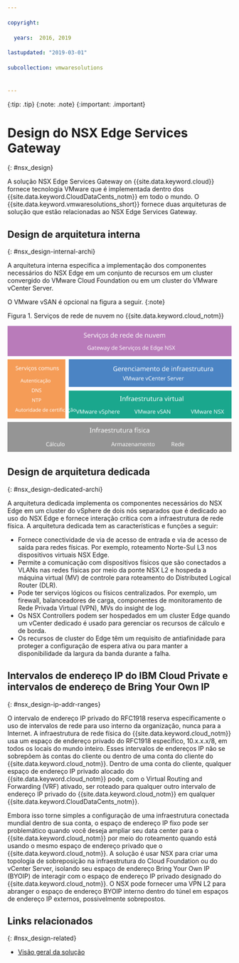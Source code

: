 ```yaml
---

copyright:

  years:  2016, 2019

lastupdated: "2019-03-01"

subcollection: vmwaresolutions


---
```


{:tip: .tip}
{:note: .note}
{:important: .important}

# Design do NSX Edge Services Gateway
{: #nsx_design}

A solução NSX Edge Services Gateway on {{site.data.keyword.cloud}} fornece tecnologia VMware que é implementada dentro dos {{site.data.keyword.CloudDataCents_notm}} em todo o mundo. O {{site.data.keyword.vmwaresolutions_short}} fornece duas arquiteturas de solução que estão relacionadas ao NSX Edge Services Gateway.

## Design de arquitetura interna
{: #nsx_design-internal-archi}

A arquitetura interna especifica a implementação dos componentes necessários do NSX Edge em um conjunto de recursos em um cluster convergido do VMware Cloud Foundation ou em um cluster do VMware vCenter Server.

O VMware vSAN é opcional na figura a seguir.
{:note}

Figura 1. Serviços de rede de nuvem no {{site.data.keyword.cloud_notm}}

![Arquitetura dos Serviços de rede de nuvem](architecture.svg "Arquitetura dos Serviços de rede de nuvem")

## Design de arquitetura dedicada
{: #nsx_design-dedicated-archi}

A arquitetura dedicada implementa os componentes necessários do NSX Edge em um cluster do vSphere de dois nós separados que é dedicado ao uso do NSX Edge e fornece interação crítica com a infraestrutura de rede física. A arquitetura dedicada tem as características e funções a seguir:

* Fornece conectividade de via de acesso de entrada e via de acesso de saída para redes físicas. Por exemplo, roteamento Norte-Sul L3 nos dispositivos virtuais NSX Edge.
* Permite a comunicação com dispositivos físicos que são conectados a VLANs nas redes físicas por meio da ponte NSX L2 e hospeda a máquina virtual (MV) de controle para roteamento do Distributed Logical Router (DLR).
* Pode ter serviços lógicos ou físicos centralizados. Por exemplo, um firewall, balanceadores de carga, componentes de monitoramento de Rede Privada Virtual (VPN), MVs do insight de log.
* Os NSX Controllers podem ser hospedados em um cluster Edge quando um vCenter dedicado é usado para gerenciar os recursos de cálculo e de borda.
* Os recursos de cluster do Edge têm um requisito de antiafinidade para proteger a configuração de espera ativa ou para manter a disponibilidade da largura da banda durante a falha.

## Intervalos de endereço IP do IBM Cloud Private e intervalos de endereço de Bring Your Own IP
{: #nsx_design-ip-addr-ranges}

O intervalo de endereço IP privado do RFC1918 reserva especificamente o uso de intervalos de rede para uso interno da organização, nunca para a Internet. A infraestrutura de rede física do {{site.data.keyword.cloud_notm}} usa um espaço de endereço privado do RFC1918 específico, 10.x.x.x/8, em todos os locais do mundo inteiro. Esses intervalos de endereços IP não se sobrepõem às contas do cliente ou dentro de uma conta do cliente do {{site.data.keyword.cloud_notm}}. Dentro de uma conta do cliente, qualquer espaço de endereço IP privado alocado do {{site.data.keyword.cloud_notm}} pode, com o Virtual Routing and Forwarding (VRF) ativado, ser roteado para qualquer outro intervalo de endereço IP privado do {{site.data.keyword.cloud_notm}} em qualquer {{site.data.keyword.CloudDataCents_notm}}.

Embora isso torne simples a configuração de uma infraestrutura conectada mundial dentro de sua conta, o espaço de endereço IP fixo pode ser problemático quando você deseja ampliar seu data center para o {{site.data.keyword.cloud_notm}} por meio do roteamento quando está usando o mesmo espaço de endereço privado que o {{site.data.keyword.cloud_notm}}. A solução é usar NSX para criar uma topologia de sobreposição na infraestrutura do Cloud Foundation ou do vCenter Server, isolando seu espaço de endereço Bring Your Own IP (BYOIP) de interagir com o espaço de endereço IP privado designado do {{site.data.keyword.cloud_notm}}. O NSX pode fornecer uma VPN L2 para abranger o espaço de endereço BYOIP interno dentro do túnel em espaços de endereço IP externos, possivelmente sobrepostos.

## Links relacionados
{: #nsx_design-related}

* [Visão geral da solução](/docs/services/vmwaresolutions/archiref/solution?topic=vmware-solutions-solution_overview)
